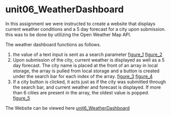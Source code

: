 # unit06_WeatherDashboard

In this assignment we were instructed to create a website that displays current weather conditions and a 5 day forecast for a city upon submission. this was to be done by utilizing the Open Weather Map API.

The weather dashboard functions as follows.
1. the value of a text input is sent as a search parameter [figure_1](assets/screenshots/1.jpg)  [figure_2](assets/screenshots/2.jpg)
1. Upon submission of the city, current weather is displayed as well as a 5 day forecast. The city name is placed at the front of an array in local storage, the array is pulled from local storage and a button is created under the search bar for each index of the array. [figure_3](assets/screenshots/3.jpg)  [figure_4](assets/screenshots/4.jpg)
1. If a city button is clicked, it acts just as if the city was submitted through the search bar, and current weather and forecast is displayed. If more than 6 cities are present in the array, the oldest value is popped. [figure_5](assets/screenshots/5.jpg)

The Website can be viewed here [unit6_WeatherDashboard](https://rjsa210.github.io/weatherDashboard/)